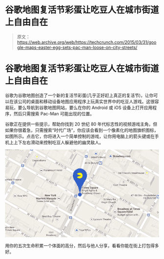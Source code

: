 # 谷歌地图复活节彩蛋让吃豆人在城市街道上自由自在

> 原文：<https://web.archive.org/web/https://techcrunch.com/2015/03/31/google-maps-easter-egg-sets-pac-man-loose-on-city-streets/>

# 谷歌地图复活节彩蛋让吃豆人在城市街道上自由自在

谷歌为谷歌地图创造了一个新的复活节彩蛋(几乎正好赶上真正的复活节)，让你可以在该公司的桌面和移动设备地图应用程序上玩真实世界中的吃豆人游戏。这很容易玩，要么导航到谷歌地图网站，要么在你的 Android 或 iOS 设备上打开应用程序，然后只需搜索 Pac-Man 可能出现的位置。

谷歌正在提供一些提示，帮助你找到 20 世纪 80 年代标志性的视频游戏主角，但如果你很着急，只需搜索“时代广场”，你应该会看到一个像素化的地图旗帜图标，如图所示。点击它，你将进入一个简单控制的游戏，让你用电脑上的箭头键或在手机上上下左右滑动来控制吃豆人躲避他的幽灵敌人。

![Screen Shot 2015-03-31 at 11.29.58 AM](img/07a2218e4fc9180a431d9a89778a66a4.png)

用你的五次生命积累一个体面的高分，然后与他人分享，看看你能在街上打包得多好。